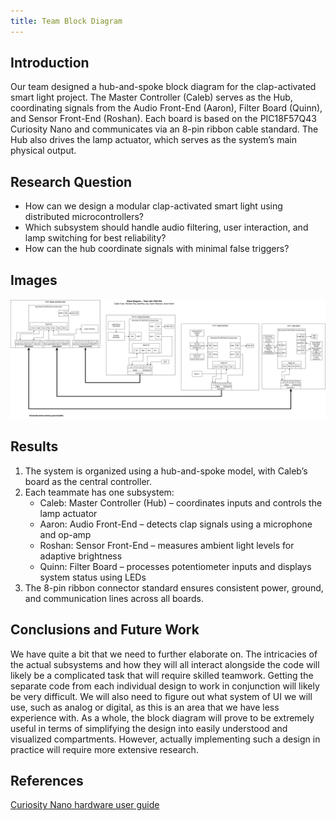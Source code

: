 ```yaml
---
title: Team Block Diagram
---
```


## Introduction

Our team designed a hub-and-spoke block diagram for the clap-activated smart light project. The Master Controller (Caleb) serves as the Hub, coordinating signals from the Audio Front-End (Aaron), Filter Board (Quinn), and Sensor Front-End (Roshan). Each board is based on the PIC18F57Q43 Curiosity Nano and communicates via an 8-pin ribbon cable standard. The Hub also drives the lamp actuator, which serves as the system’s main physical output.

## Research Question

* How can we design a modular clap-activated smart light using distributed microcontrollers?
* Which subsystem should handle audio filtering, user interaction, and lamp switching for best reliability?
* How can the hub coordinate signals with minimal false triggers?

## Images

![image caption](image/TeamBlockDiagram2.2.png)

## Results

1. The system is organized using a hub-and-spoke model, with Caleb’s board as the central controller.
2. Each teammate has one subsystem:
    * Caleb: Master Controller (Hub) – coordinates inputs and controls the lamp actuator
    * Aaron: Audio Front-End – detects clap signals using a microphone and op-amp
    * Roshan: Sensor Front-End – measures ambient light levels for adaptive brightness
    * Quinn: Filter Board – processes potentiometer inputs and displays system status using LEDs
3. The 8-pin ribbon connector standard ensures consistent power, ground, and communication lines across all boards.

## Conclusions and Future Work

We have quite a bit that we need to further elaborate on. The intricacies of the actual subsystems and how they will all interact alongside the code will likely be a complicated task that will require skilled teamwork. Getting the separate code from each individual design to work in conjunction will likely be very difficult. We will also need to figure out what system of UI we will use, such as analog or digital, as this is an area that we have less experience with. As a whole, the block diagram will prove to be extremely useful in terms of simplifying the design into easily understood and visualized compartments. However, actually implementing such a design in practice will require more extensive research.

## References

[Curiosity Nano hardware user guide](https://ww1.microchip.com/downloads/aemDocuments/documents/MCU08/ProductDocuments/UserGuides/PIC18F57Q43-Curiosity-Nano-HW-UserGuide-DS40002186B.pdf)
